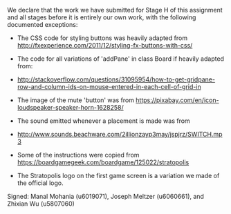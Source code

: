 We declare that the work we have submitted for Stage H of this assignment and all stages before it is entirely our own work, with the following documented exceptions:

* The CSS code for styling buttons was heavily adapted from <http://fxexperience.com/2011/12/styling-fx-buttons-with-css/>

* The code for all variations of 'addPane' in class Board if heavily adapted from:
* <http://stackoverflow.com/questions/31095954/how-to-get-gridpane-row-and-column-ids-on-mouse-entered-in-each-cell-of-grid-in>

* The image of the mute 'button' was from <https://pixabay.com/en/icon-loudspeaker-speaker-horn-1628258/>

* The sound emitted whenever a placement is made was from
* <http://www.sounds.beachware.com/2illionzayp3may/jspjrz/SWITCH.mp3>

* Some of the instructions were copied from <https://boardgamegeek.com/boardgame/125022/stratopolis>

* The Stratopolis logo on the first game screen is a variation we made of the official logo.

Signed: Manal Mohania (u6019071), Joseph Meltzer (u6060661), and Zhixian Wu (u5807060)
